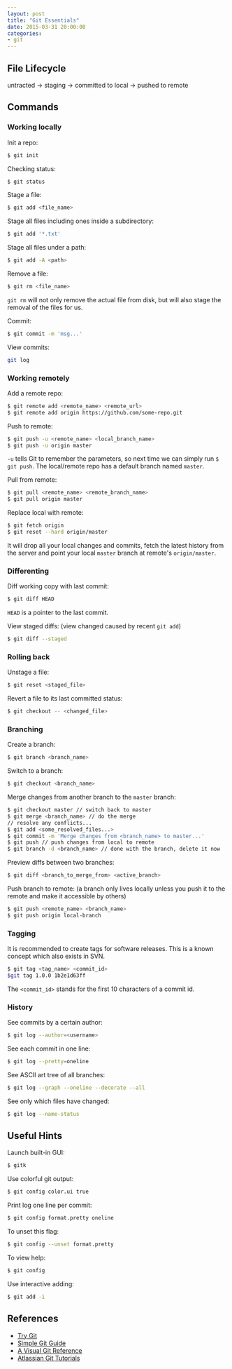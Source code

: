 ```yaml
---
layout: post
title: "Git Essentials"
date: 2015-03-31 20:00:00
categories:
- git
---
```


## File Lifecycle

untracted -> staging -> committed to local -> pushed to remote

## Commands

### Working locally

Init a repo:
```bash
$ git init
```

Checking status:
```bash
$ git status
```

Stage a file:
```bash
$ git add <file_name>
```

Stage all files including ones inside a subdirectory:
```bash
$ git add '*.txt'
```

Stage all files under a path:
```bash
$ git add -A <path>
```

Remove a file:
```bash
$ git rm <file_name>
```
`git rm` will not only remove the actual file from disk, but will also stage the removal of the files for us.

Commit:
```bash
$ git commit -m 'msg...'
```

View commits:
```bash
git log
```

### Working remotely

Add a remote repo:
```bash
$ git remote add <remote_name> <remote_url>
$ git remote add origin https://github.com/some-repo.git
```

Push to remote:
```bash
$ git push -u <remote_name> <local_branch_name>
$ git push -u origin master
```
`-u` tells Git to remember the parameters, so next time we can simply run `$ git push`.
The local/remote repo has a default branch named `master`.

Pull from remote:
```bash
$ git pull <remote_name> <remote_branch_name>
$ git pull origin master
```

Replace local with remote:
```bash
$ git fetch origin
$ git reset --hard origin/master
```
It will drop all your local changes and commits, fetch the latest history from the server and point your local `master` branch at remote's `origin/master`.

### Differenting

Diff working copy with last commit:
```bash
$ git diff HEAD
```
`HEAD` is a pointer to the last commit.

View staged diffs:
(view changed caused by recent `git add`)
```bash
$ git diff --staged
```

### Rolling back

Unstage a file:
```bash
$ git reset <staged_file>
```

Revert a file to its last committed status:
```bash
$ git checkout -- <changed_file>
```

### Branching

Create a branch:
```bash
$ git branch <branch_name>
```

Switch to a branch:
```bash
$ git checkout <branch_name>
```

Merge changes from another branch to the `master` branch:
```bash
$ git checkout master // switch back to master
$ git merge <branch_name> // do the merge
// resolve any conflicts...
$ git add <some_resolved_files...>
$ git commit -m 'Merge changes from <branch_name> to master...'
$ git push // push changes from local to remote
$ git branch -d <branch_name> // done with the branch, delete it now
```

Preview diffs between two branches:
```bash
$ git diff <branch_to_merge_from> <active_branch>
```

Push branch to remote:
(a branch only lives locally unless you push it to the remote and make it accessible by others)
```bash
$ git push <remote_name> <branch_name>
$ git push origin local-branch
```

### Tagging

It is recommended to create tags for software releases. This is a known concept which also exists in SVN.
```bash
$ git tag <tag_name> <commit_id>
$git tag 1.0.0 1b2e1d63ff
```
The `<commit_id>` stands for the first 10 characters of a commit id.

### History

See commits by a certain author:
```bash
$ git log --author=<username>
```

See each commit in one line:
```bash
$ git log --pretty=oneline
```

See ASCII art tree of all branches:
```bash
$ git log --graph --oneline --decorate --all
```

See only which files have changed:
```bash
$ git log --name-status
```

## Useful Hints

Launch built-in GUI:
```bash
$ gitk
```

Use colorful git output:
```bash
$ git config color.ui true
```

Print log one line per commit:
```bash
$ git config format.pretty oneline
```
To unset this flag:
```bash
$ git config --unset format.pretty
```
To view help:
```bash
$ git config
```

Use interactive adding:
```bash
$ git add -i
```

## References

- [Try Git](https://try.github.io)
- [Simple Git Guide](http://rogerdudler.github.io/git-guide/)
- [A Visual Git Reference](http://marklodato.github.io/visual-git-guide/index-en.html)
- [Atlassian Git Tutorials](https://www.atlassian.com/git/tutorials)
